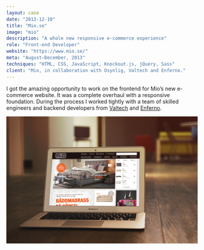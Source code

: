 ```yaml
---
layout: case
date: "2013-12-10"
title: "Mio.se"
image: "mio"
description: "A whole new responsive e-commerce experience"
role: "Front-end Developer"
website: "https://www.mio.se/"
meta: "August–December, 2013"
techniques: "HTML, CSS, JavaScript, Knockout.js, jQuery, Sass"
client: "Mio, in collaboration with Osynlig, Valtech and Enferno."
---
```


I got the amazing opportunity to work on the frontend for Mio’s new e-commerce website. It was a complete overhaul with a responsive foundation. During the process I worked tightly with a team of skilled engineers and backend developers from [Valtech](http://www.valtech.com/) and [Enferno](http://www.enferno.se/).

![Mio](mio-inline-1.jpg)

